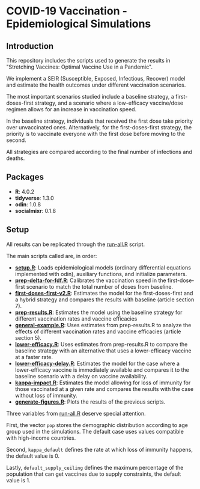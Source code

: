 # COVID-19 Vaccination - Epidemiological Simulations

## Introduction

This repository includes the scripts used to generate the results in "Stretching Vaccines: Optimal Vaccine Use in a Pandemic".

We implement a SEIR (Susceptible, Exposed, Infectious, Recover) model and estimate the health outcomes under different vaccination scenarios.

The most important scenarios studied include a baseline strategy, a first-doses-first strategy, and a scenario where a low-efficacy vaccine/dose regimen allows for an increase in vaccination speed.

In the baseline strategy, individuals that received the first dose take priority over unvaccinated ones. Alternatively, for the first-doses-first strategy, the priority is to vaccinate everyone with the first dose before moving to the second.

All strategies are compared according to the final number of infections and deaths.

## Packages

* **R**: 4.0.2
* **tidyverse**: 1.3.0
* **odin**: 1.0.8
* **socialmixr**: 0.1.8

## Setup

All results can be replicated through the [run-all.R](run-all.R) script.

The main scripts called are, in order: 

* **[setup.R](setup.R)**: Loads epidemiological models (ordinary differential equations implemented with odin), auxiliary functions, and initialize parameters.
* **[prep-delta-for-fdf.R](cases/prep-delta-for-fdf.R)**: Calibrates the vaccination speed in the first-dose-first scenario to match the total number of doses from baseline.
* **[first-doses-first-v2.R](cases/first-doses-first-v2.R)**: Estimates the model for the first-doses-first and a hybrid strategy and compares the results with baseline (article section 7).
* **[prep-results.R](cases/prep-results.R)**: Estimates the model using the baseline strategy for different vaccination rates and vaccine efficacies
* **[general-example.R](cases/general-example.R)**: Uses estimates from prep-results.R to analyze the effects of different vaccination rates and vaccine efficacies (article section 5).
* **[lower-efficacy.R](cases/lower-efficacy.R)**: Uses estimates from prep-results.R to compare the baseline strategy with an alternative that uses a lower-efficacy vaccine at a faster rate.
* **[lower-efficacy-delay.R](cases/lower-efficacy.R)**: Estimates the model for the case where a lower-efficacy vaccine is immediately available and compares it to the baseline scenario with a delay on vaccine availability.
* **[kappa-impact.R](cases/kappa-impact.R)**: Estimates the model allowing for loss of immunity for those vaccinated at a given rate and compares the results with the case without loss of immunity.
* **[generate-figures.R](cases/generate-figures.R)**: Plots the results of the previous scripts.

Three variables from [run-all.R](run-all.R) deserve special attention.

First, the vector `pop` stores the demographic distribution according to age group used in the simulations. The default case uses values compatible with high-income countries.

Second, `kappa_default` defines the rate at which loss of immunity happens, the default value is 0.

Lastly, `default_supply_ceiling` defines the maximum percentage of the population that can get vaccines due to supply constraints, the default value is 1.